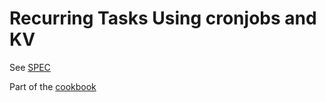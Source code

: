 # Recurring Tasks Using cronjobs and KV

See [SPEC](SPEC.md)

Part of the [cookbook](https://github.com/parallel-web/parallel-cookbook)
